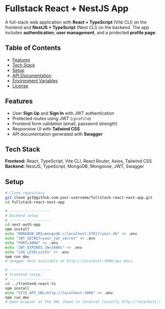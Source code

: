 # Fullstack React + NestJS App

A full-stack web application with **React + TypeScript** (Vite CLI) on the frontend and **NestJS + TypeScript** (Nest CLI) on the backend. The app includes **authentication**, **user management**, and a protected **profile page**.

## Table of Contents

- [Features](#features)
- [Tech Stack](#tech-stack)
- [Setup](#setup)
- [API Documentation](#api-documentation)
- [Environment Variables](#environment-variables)
- [License](#license)

## Features

- User **Sign Up** and **Sign In** with JWT authentication
- Protected routes using JWT (`/profile`)
- Frontend form validation (email, password strength)
- Responsive UI with **Tailwind CSS**
- API documentation generated with **Swagger**

## Tech Stack

**Frontend:** React, TypeScript, Vite CLI, React Router, Axios, Tailwind CSS  
**Backend:** NestJS, TypeScript, MongoDB, Mongoose, JWT, Swagger

## Setup

```bash
# Clone repository
git clone git@github.com:your-username/fullstack-react-nest-app.git
cd fullstack-react-nest-app

# -------------------
# Backend setup
# -------------------
cd nest-auth-app
npm install
echo "MONGODB_URI=mongodb://localhost:27017/your-db" >> .env
echo "JWT_SECRET=your_jwt_secret" >> .env
echo "PORT=3000" >> .env
echo "JWT_EXPIRES_IN=3600s" >> .env
echo "LOG_LEVEL=info" >> .env
npm run dev
# Swagger docs available at http://localhost:3000/api-docs

# -------------------
# Frontend setup
# -------------------
cd ../frontend-react-ts
npm install
echo "VITE_API_URL=http://localhost:3000" >> .env
npm run dev
# Open browser at the URL shown in terminal (usually http://localhost:5173)
